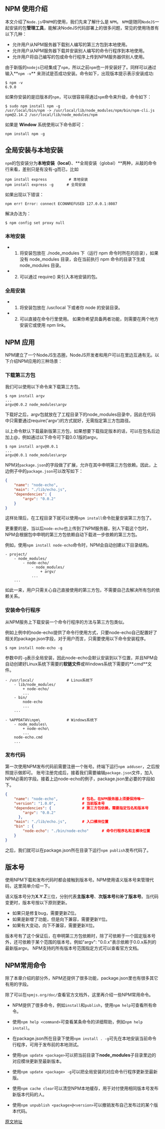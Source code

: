 ## NPM 使用介绍
本文介绍了`Node.js`中`NPM`的使用，我们先来了解什么是 `NPM`。
`NPM`是随同`NodeJS`一起安装的包**管理工具**，能解决NodeJS代码部署上的很多问题，常见的使用场景有以下几种：
 - 允许用户从NPM服务器下载别人编写的第三方包到本地使用。
 - 允许用户从NPM服务器下载并安装别人编写的命令行程序到本地使用。
 - 允许用户将自己编写的包或命令行程序上传到NPM服务器供别人使用。

由于新版的`nodejs`已经集成了`npm`，所以之前`npm`也一并安装好了。同样可以通过输入**`npm -v`**
来测试是否成功安装。命令如下，出现版本提示表示安装成功:
``` shell
$ npm -v
6.9.0
```

如果你安装的是旧版本的`npm`，可以很容易得通过` npm `命令来升级，命令如下：
``` shell
$ sudo npm install npm -g
/usr/local/bin/npm -> /usr/local/lib/node_modules/npm/bin/npm-cli.js
npm@2.14.2 /usr/local/lib/node_modules/npm
```

如果是 **Window** 系统使用以下命令即可：
``` shell
npm install npm -g
```

## 全局安装与本地安装
`npm`的包安装分为**本地安装（local）**、**全局安装（global）**两种，从敲的命令行来看，差别只是有没有-g而已，比如
``` shell
npm install express          # 本地安装
npm install express -g      # 全局安装
```
如果出现以下错误：
``` shell
npm err! Error: connect ECONNREFUSED 127.0.0.1:8087 
```
解决办法为：
``` shell
$ npm config set proxy null
```

### 本地安装
- 1. 将安装包放在 ./node_modules 下（运行 npm 命令时所在的目录），如果没有 node_modules 目录，会在当前执行 npm 命令的目录下生成 node_modules 目录。
- 2. 可以通过 require() 来引入本地安装的包。

### 全局安装
- 1. 将安装包放在 /usr/local 下或者你 node 的安装目录。
- 2. 可以直接在命令行里使用。
如果你希望具备两者功能，则需要在两个地方安装它或使用 npm link。

## NPM 应用
NPM建立了一个NodeJS生态圈，NodeJS开发者和用户可以在里边互通有无。以下介绍NPM应用的三种场景：

### 下载第三方包
我们可以使用以下命令来下载第三方包。
``` shell
$ npm install argv
...
argv@0.0.2 node_modules\argv
```
下载好之后，argv包就放在了工程目录下的node_modules目录中，因此在代码中只需要通过require('argv')的方式就好，无需指定第三方包路径。

以上命令默认下载最新版第三方包，如果想要下载指定版本的话，可以在包名后边加上@<version>，例如通过以下命令可下载0.0.1版的argv。
``` shell
$ npm install argv@0.0.1
...
argv@0.0.1 node_modules\argv
```
NPM对`package.json`的字段做了扩展，允许在其中申明第三方包依赖。因此，上边例子中的`package.json`可以改写如下：
``` json
{
    "name": "node-echo",
    "main": "./lib/echo.js",
    "dependencies": {
        "argv": "0.0.2"
    }
}
```
这样处理后，在工程目录下就可以使用`npm install`命令批量安装第三方包了。

更重要的是，当以后`node-echo`也上传到了NPM服务器，别人下载这个包时，NPM会根据包中申明的第三方包依赖自动下载进一步依赖的第三方包。

例如，使用`npm install node-echo`命令时，NPM会自动创建以下目录结构。
```
- project/
    - node_modules/
        - node-echo/
            - node_modules/
                + argv/
            ...
    ...
```
如此一来，用户只需关心自己直接使用的第三方包，不需要自己去解决所有包的依赖关系。

### 安装命令行程序
从NPM服务上下载安装一个命令行程序的方法与第三方包类似。

例如上例中的node-echo提供了命令行使用方式，只要node-echo自己配置好了相关的package.json字段，对于用户而言，只需要使用以下命令安装程序。
``` shell
$ npm install node-echo -g
```
参数中的`-g`表示全局安装，因此node-echo会默认安装到以下位置，并且NPM会自动创建好Linux系统下需要的**软链文件**或Windows系统下需要的**.cmd**文件。
```
- /usr/local/               # Linux系统下
    - lib/node_modules/
        + node-echo/
        ...
    - bin/
        node-echo
        ...
    ...

- %APPDATA%\npm\            # Windows系统下
    - node_modules\
        + node-echo\
        ...
    node-echo.cmd
    ...
```
### 发布代码
第一次使用NPM发布代码前需要注册一个账号。终端下运行`npm adduser`，之后按照提示做即可。
账号注册完成后，接着我们需要编辑`package.json`文件，加入NPM必需的字段。接着上边node-echo的例子，package.json里必要的字段如下。
``` json
{
    "name": "node-echo",           # 包名，在NPM服务器上须要保持唯一
    "version": "1.0.0",            # 当前版本号
    "dependencies": {              # 第三方包依赖，需要指定包名和版本号
        "argv": "0.0.2"
      },
    "main": "./lib/echo.js",       # 入口模块位置
    "bin" : {
        "node-echo": "./bin/node-echo"      # 命令行程序名和主模块位置
    }
}
```
之后，我们就可以在package.json所在目录下运行`npm publish`发布代码了。

## 版本号
使用NPM下载和发布代码时都会接触到版本号。NPM使用语义版本号来管理代码，这里简单介绍一下。

语义版本号分为**X.Y.Z**三位，分别代表**主版本号**、**次版本号**和**补丁版本号**。当代码变更时，版本号按以下原则更新。
- 如果只是修复bug，需要更新Z位。
- 如果是新增了功能，但是向下兼容，需要更新Y位。
- 如果有大变动，向下不兼容，需要更新X位。

版本号有了这个保证后，在申明第三方包依赖时，除了可依赖于一个固定版本号外，还可依赖于某个范围的版本号。例如"argv": "0.0.x"表示依赖于0.0.x系列的最新版argv。
NPM支持的所有版本号范围指定方式可以查看官方文档。

## NPM常用命令
除了本章介绍的部分外，NPM还提供了很多功能，package.json里也有很多其它有用的字段。

除了可以在`npmjs.org/doc/`查看官方文档外，这里再介绍一些NPM常用命令。

- NPM提供了很多命令，例如`install`和`publish`，使用`npm help`可查看所有命令。

- 使用`npm help <command>`可查看某条命令的详细帮助，例如`npm help install`。

- 在package.json所在目录下使用`npm install . -g`可先在本地安装当前命令行程序，可用于发布前的本地测试。

- 使用`npm update <package>`可以把当前目录下**node_modules**子目录里边的对应模块更新至最新版本。

- 使用`npm update <package> -g`可以把全局安装的对应命令行程序更新至最新版。

- 使用`npm cache clear`可以清空NPM本地缓存，用于对付使用相同版本号发布新版本代码的人。

- 使用`npm unpublish <package>@<version>`可以撤销发布自己发布过的某个版本代码。

[原文地址][1]


  [1]: https://www.w3cschool.cn/nodejs/nodejs-npm.html